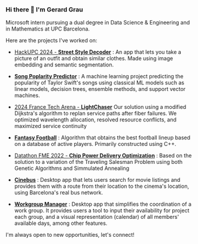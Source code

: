### Hi there 👋 I'm Gerard Grau

Microsoft intern pursuing a dual degree in Data Science & Engineering and in Mathematics at UPC Barcelona.

Here are the projects I've worked on:
<!--
1. [Datathon FME 2023 - **Outfit Generator**](https://github.com/guimCC/Dathon2023-Mango):
AI tool to generate outfits in line with a brand's core philosophy
-->

* [HackUPC 2024 - **Street Style Decoder**](https://github.com/gerard-grau/HackUPC2024) :
An app that lets you take a picture of an outfit and obtain similar clothes. Made using image embedding and semantic segmentation.

* [**Song Poplarity Predictor**](https://github.com/gerard-grau/song-popularity-predictor) :
A machine learning project predicting the popularity of Taylor Swift's songs using classical ML models such as linear models, decision trees, ensemble methods, and support vector machines.

* [2024 France Tech Arena - **LightChaser**](https://github.com/gerard-grau/LightChaser_2024-France-Tech-Arena)
Our solution using a modified Dijkstra's algorithm to replan service paths after fiber failures. We optimized wavelength allocation, resolved resource conflicts, and maximized service continuity

* [**Fantasy Football**](https://github.com/polresi/Fantasy-Football) :
Algorithm that obtains the best football lineup based on a database of active players. Primarily constructed using C++.

* [Datathon FME 2022 - **Chip Power Delivery Optimization**](https://github.com/NIU1668278/Qualcomm-Challenge-) :
Based on the solution to a variation of the Traveling Salesman Problem using both Genetic Algorithms and Simmulated Annealing

* [**Cinebus**](https://github.com/gerard-grau/cinebus) :
Desktop app that lets users search for movie listings and provides them with a route from their location to the cinema's location, using Barcelona's real bus network.

* [**Workgroup Manager**](https://github.com/gerard-grau/workgroup-manager) :
Desktop app that simplifies the coordination of a work group. It provides users a tool to input their availability for project each group, and a visual representation (calendar) of all members' available days, among other features.


I'm always open to new opportunities, let's connect!
